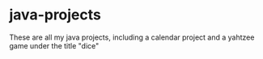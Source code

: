 # java-projects
These are all my java projects, including a calendar project and a yahtzee game under the title "dice"
